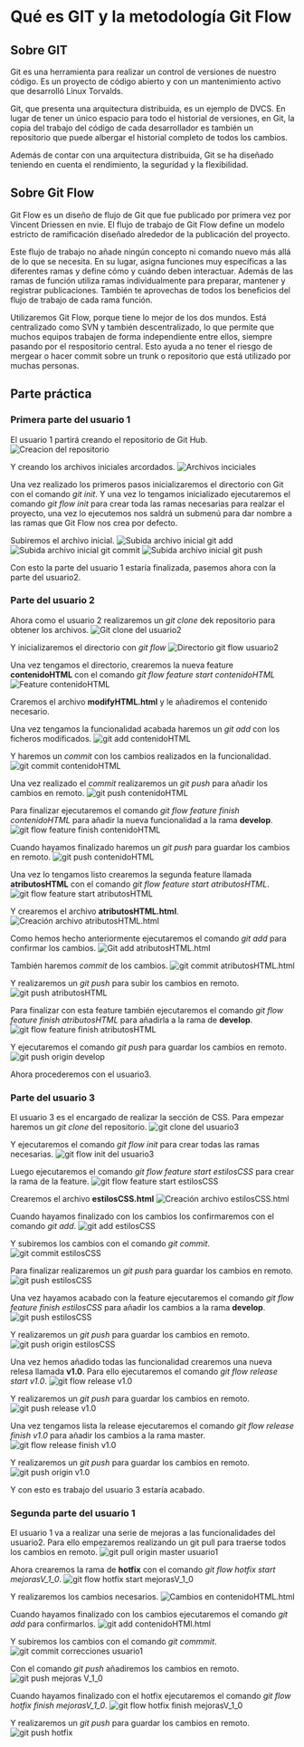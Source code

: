 # Qué es GIT y la metodología Git Flow

## Sobre GIT

Git es una herramienta para realizar un control de versiones de nuestro código. Es un proyecto de código abierto y con un mantenimiento activo que desarrolló Linux Torvalds.

Git, que presenta una arquitectura distribuida, es un ejemplo de DVCS. En lugar de tener un único espacio para todo el historial de versiones, en Git, la copia del trabajo del código de cada desarrollador es también un repositorio que puede albergar el historial completo de todos los cambios. 

Además de contar con una arquitectura distribuida, Git se ha diseñado teniendo en cuenta el rendimiento, la seguridad y la flexibilidad.

## Sobre Git Flow

Git Flow es un diseño de flujo de Git que fue publicado por primera vez por Vincent Driessen en nvie. El flujo de trabajo de Git Flow define un modelo estricto de ramificación diseñado alrededor de la publicación del proyecto. 

Este flujo de trabajo no añade ningún concepto ni comando nuevo más allá de lo que se necesita. En su lugar, asigna funciones muy específicas a las diferentes ramas y define cómo y cuándo deben interactuar. Además de las ramas de función utiliza ramas individualmente para preparar, mantener y registrar publicaciones. También te aprovechas de todos los beneficios del flujo de trabajo de cada rama función.

Utilizaremos Git Flow, porque tiene lo mejor de los dos mundos. Está centralizado como SVN y también descentralizado, lo que permite que muchos equipos trabajen de forma independiente entre ellos, siempre pasando por el respositorio central. Esto ayuda a no tener el riesgo de mergear o hacer commit sobre un trunk o repositorio que está utilizado por muchas personas.

## Parte práctica

### Primera parte del usuario 1
El usuario 1 partirá creando el repositorio de Git Hub.
![Creacion del repositorio](/images/image41.png)

Y creando los archivos iniciales arcordados.
![Archivos inciciales](/images/image45.png)

Una vez realizado los primeros pasos inicializaremos el directorio con Git con el comando *git init*.
Y una vez lo tengamos inicializado ejecutaremos el comando  *git flow init* para crear toda las ramas necesarias para realzar el proyecto, una vez lo ejecutemos nos saldrá un submenú para dar nombre a las ramas que Git Flow nos crea por defecto.

Subiremos el archivo inicial.
![Subida archivo inicial git add](/images/image32.png)
![Subida archivo inicial git commit](/images/image16.png)
![Subida archivo inicial git push](/images/image42.png)

Con esto la parte del usuario 1 estaría finalizada, pasemos ahora con la parte del usuario2.

### Parte del usuario 2

Ahora como el usuario 2 realizaremos un *git clone* dek repositorio para obtener los archivos.
![Git clone del usuario2](/images/image29.png)

Y inicializaremos el directorio con *git flow*
![Directorio git flow usuario2](/images/image19.png)

Una vez tengamos el directorio, crearemos la nueva feature **contenidoHTML** con el comando *git flow feature start contenidoHTML*
![Feature contenidoHTML](/images/image21.png)

Craremos el archivo **modifyHTML.html** y le añadiremos el contenido necesario.

Una vez tengamos la funcionalidad acabada haremos un *git add* con los ficheros modificados.
![git add contenidoHTML](/images/image2.png)

Y haremos un *commit* con los cambios realizados en la funcionalidad.
![git commit contenidoHTML](/images/image1.png)

Una vez realizado el *commit* realizaremos un *git push* para añadir los cambios en remoto.
![git push contenidoHTML](/images/image43.png)

Para finalizar ejecutaremos el comando *git flow feature finish contenidoHTML* para añadir la nueva funcionalidad a la rama **develop**.
![git flow feature finish contenidoHTML](/images/image21.png)

Cuando hayamos finalizado haremos un *git push* para guardar los cambios en remoto.
![git push contenidoHTML](/images/image34.png)

Una vez lo tengamos listo crearemos la segunda feature llamada **atributosHTML** con el comando *git flow feature start atributosHTML*.
![git flow feature start atributosHTML](/images/image31.png)

Y crearemos el archivo **atributosHTML.html**.
![Creación archivo atributosHTML.html](/images/image7.png)

Como hemos hecho anteriormente ejecutaremos el comando *git add* para confirmar los cambios.
![Git add atributosHTML.html](/images/image27.png)

También haremos *commit* de los cambios.
![git commit atributosHTML.html](/images/image15.png)

Y realizaremos un *git push* para subir los cambios en remoto.
![git push atributosHTML](/images/image13.png)

Para finalizar con esta feature también ejecutaremos el comando *git flow feature finish atributosHTML* para añadirla a la rama de **develop**.
![git flow feature finish atributosHTML](/images/image28.png)

Y ejecutaremos el comando *git push* para guardar los cambios en remoto.
![git push origin develop](/images/image46.png)

Ahora procederemos con el usuario3.

### Parte del usuario 3

El usuario 3 es el encargado de realizar la sección de CSS. Para empezar haremos un *git clone* del repositorio.
![git clone del usuario3](/images/image38.png)

Y ejecutaremos el comando *git flow init* para crear todas las ramas necesarias.
![git flow init del usuario3](/images/image4.png)

Luego ejecutaremos el comando *git flow feature start estilosCSS* para crear la rama de la feature.
![git flow feature start estilosCSS](/images/image40.png)

Crearemos el archivo **estilosCSS.html**
![Creación archivo estilosCSS.html](/images/image39.png)

Cuando hayamos finalizado con los cambios los confirmaremos con el comando *git add*.
![git add estilosCSS](/images/image6.png)

Y subiremos los cambios con el comando *git commit*.
![git commit estilosCSS](/images/image36.png)

Para finalizar realizaremos un *git push* para guardar los cambios en remoto.
![git push estilosCSS](/images/image30.png)

Una vez hayamos acabado con la feature ejecutaremos el comando *git flow feature finish estilosCSS* para añadir los cambios a la rama **develop**.
![git push estilosCSS](/images/image33.png)

Y realizaremos un *git push* para guardar los cambios en remoto.
![git push origin estilosCSS](/images/image24.png)

Una vez hemos añadido todas las funcionalidad crearemos una nueva relesa llamada **v1.0**. Para ello ejecutaremos el comando *git flow release start v1.0*.
![git flow release v1.0](/images/image35.png)

Y realizaremos un *git push* para guardar los cambios en remoto.
![git push release v1.0](/images/image3.png)

Una vez tengamos lista la release ejecutaremos el comando *git flow release finish v1.0* para añadir los cambios a la rama master.
![git flow release finish v1.0](/images/image12.png)

Y realizaremos un *git push* para guardar los cambios en remoto.
![git push origin v1.0](/images/image9.png)

Y con esto es trabajo del usuario 3 estaría acabado.

### Segunda parte del usuario 1

El usuario 1 va a realizar una serie de mejoras a las funcionalidades del usuario2. Para ello empezaremos realizando un git pull para traerse todos los cambios en remoto.
![git pull origin master usuario1](/images/image22.png)

Ahora crearemos la rama de **hotfix** con el comando *git flow hotfix start mejorasV_1_0*.
![git flow hotfix start mejorasV_1_0](/images/image17.png)

Y realizaremos los cambios necesarios.
![Cambios en contenidoHTML.html](/images/image8.png)

Cuando hayamos finalizado con los cambios ejecutaremos el comando *git add* para confirmarlos.
![git add contenidoHTMl.html](/images/image14.png)

Y subiremos los cambios con el comando *git commmit*.
![git commit correcciones usuario1](/images/image18.png)

Con el comando *git push* añadiremos los cambios en remoto.
![git push mejoras V_1_0](/images/image44.png)

Cuando hayamos finalizado con el hotfix ejecutaremos el comando *git flow hotfix finish mejorasV_1_0*.
![git flow hotfix finish mejorasV_1_0](/images/image20.png)

Y realizaremos un *git push* para guardar los cambios en remoto.
![git push hotfix](/images/image42.png)